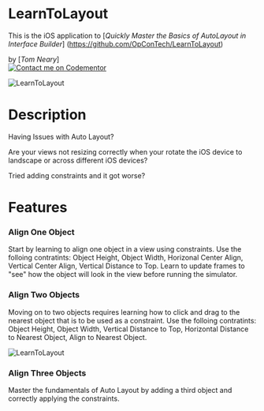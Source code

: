 # LearnToLayout

This is the iOS application to
[*Quickly Master the Basics of AutoLayout in Interface Builder*] (https://github.com/OpConTech/LearnToLayout)

by [*Tom Neary*]  
[![Contact me on Codementor](https://cdn.codementor.io/badges/contact_me_github.svg)](https://www.codementor.io/tomneary?utm_source=github&utm_medium=button&utm_term=tomneary&utm_campaign=github)


![LearnToLayout](https://www.knowledgekeeper.com/assets/githubProjects/LearnToLayout_01.png)


# Description

Having Issues with Auto Layout? 

Are your views not resizing correctly when your rotate the iOS device to landscape or across different iOS devices?

Tried adding constraints and it got worse?

# Features

### Align One Object
Start by learning to align one object in a view using constraints. Use the folloing contratints: Object Height, Object Width, Horizonal Center Align, Vertical Center Align, Vertical Distance to Top. Learn to update frames to "see" how the object will look in the view before running the simulator. 


### Align Two Objects  
Moving on to two objects requires learning how to click and drag to the nearest object that is to be used as a constraint. Use the folloing contratints: Object Height, Object Width, Vertical Distance to Top, Horizontal Distance to Nearest Object, Align to Nearest Object.  

![LearnToLayout](https://www.knowledgekeeper.com/assets/githubProjects/LearnToLayout_02.png)  


### Align Three Objects
Master the fundamentals of Auto Layout by adding a third object and correctly applying the constraints.

